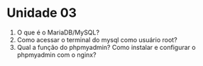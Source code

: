 # Unidade 03

1. O que é o MariaDB/MySQL?
1. Como acessar o terminal do mysql como usuário root?
1. Qual a função do phpmyadmin? Como instalar e configurar o phpmyadmin com o nginx?

